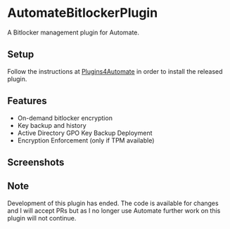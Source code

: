 # AutomateBitlockerPlugin

A Bitlocker management plugin for Automate.

## Setup

Follow the instructions at [Plugins4Automate](https://www.plugins4automate.com/pages/how-to-install-plugins-to-labtech)
in order to install the released plugin.

## Features
- On-demand bitlocker encryption
- Key backup and history
- Active Directory GPO Key Backup Deployment
- Encryption Enforcement (only if TPM available)

## Screenshots

## Note

Development of this plugin has ended. The code is available for changes and I
will accept PRs but as I no longer use Automate further work on this plugin will
not continue.
